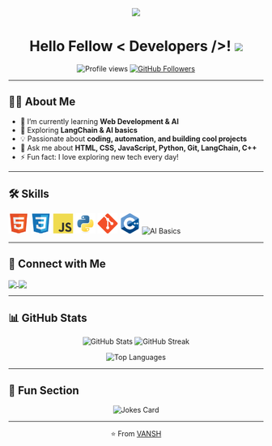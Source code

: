 <p align="center">
  <img width="200" src="https://avatars.githubusercontent.com/u/131522589?v=4&size=64"> 
</p>

<h1 align="center"> Hello Fellow &lt; Developers /&gt;! <img src="https://raw.githubusercontent.com/MartinHeinz/MartinHeinz/master/wave.gif" width="30px"> </h1>

<p align="center">
  <img src="https://komarev.com/ghpvc/?username=Vansh27189&label=Profile%20Views&color=0e75b6&style=flat" alt="Profile views" />
  <a href="https://github.com/Vansh27189?tab=followers">
    <img src="https://img.shields.io/github/followers/Vansh27189?label=Followers&style=social" alt="GitHub Followers" />
  </a>
</p>

---

## 👨‍💻 About Me
- 🔭 I’m currently learning **Web Development & AI**  
- 🌱 Exploring **LangChain & AI basics**  
- 💡 Passionate about **coding, automation, and building cool projects**  
- 💬 Ask me about **HTML, CSS, JavaScript, Python, Git, LangChain, C++**  
- ⚡ Fun fact: I love exploring new tech every day!  

---

## 🛠️ Skills

<p align="left">
  <img src="https://raw.githubusercontent.com/devicons/devicon/master/icons/html5/html5-original.svg" alt="HTML5" width="40"/> 
  <img src="https://raw.githubusercontent.com/devicons/devicon/master/icons/css3/css3-original.svg" alt="CSS3" width="40"/> 
  <img src="https://raw.githubusercontent.com/devicons/devicon/master/icons/javascript/javascript-original.svg" alt="JavaScript" width="40"/> 
  <img src="https://raw.githubusercontent.com/devicons/devicon/master/icons/python/python-original.svg" alt="Python" width="40"/> 
  <img src="https://raw.githubusercontent.com/devicons/devicon/master/icons/git/git-original.svg" alt="Git" width="40"/> 
  <img src="https://raw.githubusercontent.com/devicons/devicon/master/icons/cplusplus/cplusplus-original.svg" alt="C++" width="40"/> 
  <img src="https://raw.githubusercontent.com/hwchase17/langchain/master/docs/static/img/favicon.ico" alt="AI Basics" width="40"/> 

</p>

---

## 🤝 Connect with Me  
<p>
  <a href="www.linkedin.com/in/vansh-dhamija-9683521b7">
    <img align="center" src="https://raw.githubusercontent.com/rahulbanerjee26/githubAboutMeGenerator/main/icons/linked-in-alt.svg" width="40" />
  </a> 
  <a href="https://github.com/Vansh27189">
    <img align="center" src="https://raw.githubusercontent.com/rahulbanerjee26/githubAboutMeGenerator/main/icons/github.svg" width="40" />
  </a> 
</p>

---

## 📊 GitHub Stats
<p align="center">
  <img src="https://github-readme-stats.vercel.app/api?username=Vansh27189&show_icons=true&theme=tokyonight" alt="GitHub Stats" height="160"/>
  <img src="https://github-readme-streak-stats.herokuapp.com/?user=Vansh27189&theme=tokyonight" alt="GitHub Streak" height="160"/>
</p>

<p align="center">
  <img src="https://github-readme-stats.vercel.app/api/top-langs/?username=Vansh27189&layout=compact&theme=tokyonight" alt="Top Languages" height="160"/>
</p>

---

## 🎉 Fun Section
<p align="center">
  <img src="https://readme-jokes.vercel.app/api?theme=tokyonight" alt="Jokes Card" />
</p>

---

<p align="center">⭐️ From <a href="https://github.com/Vansh27189">VANSH</a></p>
